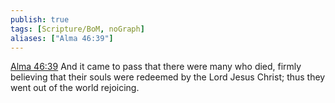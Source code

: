 ```yaml
---
publish: true
tags: [Scripture/BoM, noGraph]
aliases: ["Alma 46:39"]
---
```

[Alma 46:39](https://churchofjesuschrist.org/study/scriptures/bofm/alma/46?lang=eng&id=p39#p39) And it came to pass that there were many who died, firmly believing that their souls were redeemed by the Lord Jesus Christ; thus they went out of the world rejoicing.

